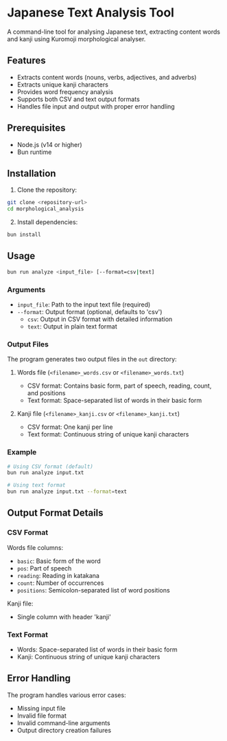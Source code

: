 # Japanese Text Analysis Tool

A command-line tool for analysing Japanese text, extracting content words and kanji using Kuromoji morphological analyser.

## Features

- Extracts content words (nouns, verbs, adjectives, and adverbs)
- Extracts unique kanji characters
- Provides word frequency analysis
- Supports both CSV and text output formats
- Handles file input and output with proper error handling

## Prerequisites

- Node.js (v14 or higher)
- Bun runtime

## Installation

1. Clone the repository:
```bash
git clone <repository-url>
cd morphological_analysis
```

2. Install dependencies:
```bash
bun install
```

## Usage

```bash
bun run analyze <input_file> [--format=csv|text]
```

### Arguments

- `input_file`: Path to the input text file (required)
- `--format`: Output format (optional, defaults to 'csv')
  - `csv`: Output in CSV format with detailed information
  - `text`: Output in plain text format

### Output Files

The program generates two output files in the `out` directory:

1. Words file (`<filename>_words.csv` or `<filename>_words.txt`)
   - CSV format: Contains basic form, part of speech, reading, count, and positions
   - Text format: Space-separated list of words in their basic form

2. Kanji file (`<filename>_kanji.csv` or `<filename>_kanji.txt`)
   - CSV format: One kanji per line
   - Text format: Continuous string of unique kanji characters

### Example

```bash
# Using CSV format (default)
bun run analyze input.txt

# Using text format
bun run analyze input.txt --format=text
```

## Output Format Details

### CSV Format

Words file columns:
- `basic`: Basic form of the word
- `pos`: Part of speech
- `reading`: Reading in katakana
- `count`: Number of occurrences
- `positions`: Semicolon-separated list of word positions

Kanji file:
- Single column with header 'kanji'

### Text Format

- Words: Space-separated list of words in their basic form
- Kanji: Continuous string of unique kanji characters

## Error Handling

The program handles various error cases:
- Missing input file
- Invalid file format
- Invalid command-line arguments
- Output directory creation failures
